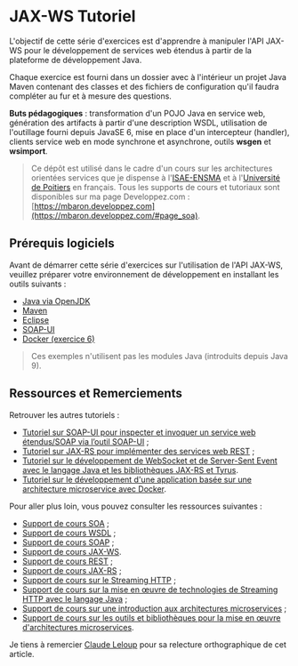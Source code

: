 # JAX-WS Tutoriel

L'objectif de cette série d'exercices est d'apprendre à manipuler l'API JAX-WS pour le développement de services web étendus à partir de la plateforme de développement Java.

Chaque exercice est fourni dans un dossier avec à l'intérieur un projet Java Maven contenant des classes et des fichiers de configuration qu'il faudra compléter au fur et à mesure des questions.

**Buts pédagogiques** : transformation d'un POJO Java en service web, génération des artifacts à partir d'une description WSDL, utilisation de l'outillage fourni depuis JavaSE 6, mise en place d'un intercepteur (handler), clients service web en mode synchrone et asynchrone, outils **wsgen** et **wsimport**.

> Ce dépôt est utilisé dans le cadre d'un cours sur les architectures orientées services que je dispense à l'[ISAE-ENSMA](https://www.ensma.fr) et à l'[Université de Poitiers](http://www.univ-poitiers.fr/) en français. Tous les supports de cours et tutoriaux sont disponibles sur ma page Developpez.com : [https://mbaron.developpez.com](https://mbaron.developpez.com/#page_soa).

## Prérequis logiciels

Avant de démarrer cette série d'exercices sur l'utilisation de l'API JAX-WS, veuillez préparer votre environnement de développement en installant les outils suivants :

* [Java via OpenJDK](https://jdk.java.net/ "Java 8+")
* [Maven](https://maven.apache.org/ "Maven")
* [Eclipse](https://www.eclipse.org/ "Eclipse")
* [SOAP-UI](https://www.soapui.org/ "SOAP-UI")
* [Docker (exercice 6)](https://www.docker.com/ "Docker")

> Ces exemples n'utilisent pas les modules Java (introduits depuis Java 9).

## Ressources et Remerciements

Retrouver les autres tutoriels :

* [Tutoriel sur SOAP-UI pour inspecter et invoquer un service web étendus/SOAP via l’outil SOAP-UI](https://github.com/mickaelbaron/soapui-tutorial) ;
* [Tutoriel sur JAX-RS pour implémenter des services web REST](https://github.com/mickaelbaron/jaxrs-tutorial) ;
* [Tutoriel sur le développement de WebSocket et de Server-Sent Event avec le langage Java et les bibliothèques JAX-RS et Tyrus](https://github.com/mickaelbaron/streaminghttp-tutorial).
* [Tutoriel sur le développement d'une application basée sur une architecture microservice avec Docker](https://github.com/mickaelbaron/javamicroservices-tutorial).

Pour aller plus loin, vous pouvez consulter les ressources suivantes :

* [Support de cours SOA](https://mickael-baron.fr/soa/introduction-soa "Support de cours SOA") ;
* [Support de cours WSDL](https://mickael-baron.fr/soa/decrire-configurer-wsdl "Support de cours WSDL") ;
* [Support de cours SOAP](https://mickael-baron.fr/soa/communiquer-soap "Support de cours SOAP") ;
* [Support de cours JAX-WS](https://mickael-baron.fr/soa/developper-serviceweb-jaxws "Support de cours JAX-WS").
* [Support de cours REST](https://mickael-baron.fr/soa/comprendre-style-architecture-rest "Support de cours REST") ;
* [Support de cours JAX-RS](https://mickael-baron.fr/soa/developper-serviceweb-rest-jaxrs "Support de cours JAX-RS") ;
* [Support de cours sur le Streaming HTTP](https://mickael-baron.fr/soa/introduction-streaminghttp) ;
* [Support de cours sur la mise en œuvre de technologies de Streaming HTTP avec le langage Java](https://mickael-baron.fr/soa/streaminghttp-mise-en-oeuvre) ;
* [Support de cours sur une introduction aux architectures microservices](https://mickael-baron.fr/soa/introduction-microservices "Support de cours sur une introduction aux architectures microservices") ;
* [Support de cours sur les outils et bibliothèques pour la mise en œuvre d'architectures microservices](https://mickael-baron.fr/soa/microservices-mise-en-oeuvre "Support de cours sur les outils et bibliothèques pour la mise en œuvre d'architectures microservices").

Je tiens à remercier [Claude Leloup](http://www.developpez.net/forums/u124512/claudeleloup/) pour sa relecture orthographique de cet article.

